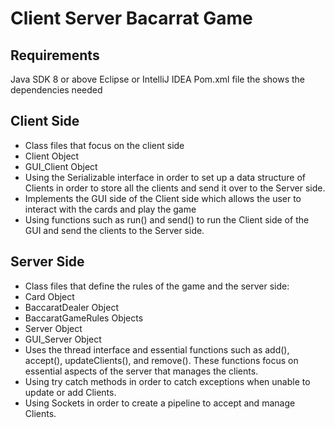 # Client Server Bacarrat Game

## Requirements
Java SDK 8 or above
Eclipse or IntelliJ IDEA
Pom.xml file the shows the dependencies needed 

## Client Side
* Class files that focus on the client side
 * Client Object
 * GUI_Client Object
* Using the Serializable interface in order to set up a data structure of Clients in order to store all the clients and send it over to the Server side. 
* Implements the GUI side of the Client side which allows the user to interact with the cards and play the game
* Using functions such as run() and send() to run the Client side of the GUI and send the clients to the Server side.

## Server Side
* Class files that define the rules of the game and the server side:
 * Card Object
 * BaccaratDealer Object
 * BaccaratGameRules Objects
 * Server Object
 * GUI_Server Object
* Uses the thread interface and essential functions such as add(), accept(), updateClients(), and remove(). These functions focus on essential aspects of the server that manages the clients. 
* Using try catch methods in order to catch exceptions when unable to update or add Clients. 
* Using Sockets in order to create a pipeline to accept and manage Clients.
